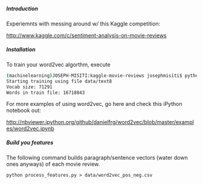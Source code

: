 ##### Introduction

Experiemnts with messing around w/ this Kaggle competition:

http://www.kaggle.com/c/sentiment-analysis-on-movie-reviews

##### Installation

To train your word2vec algorthm, execute

```bash
(machinelearning)JOSEPH-MISITI:kaggle-movie-reviews josephmisiti$ python train_word2vec.py
Starting training using file data/text8
Vocab size: 71291
Words in train file: 16718843

```

For more examples of using word2vec, go here and check this iPython notebook out:

http://nbviewer.ipython.org/github/danielfrg/word2vec/blob/master/examples/word2vec.ipynb

##### Build you features

The following command builds paragraph/sentence vectors (water down ones anyways) of each 
movie review.

```
python process_features.py > data/word2vec_pos_neg.csv
```